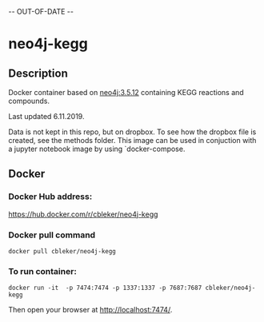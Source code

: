 -- OUT-OF-DATE -- 


# neo4j-kegg

## Description

Docker container based on [neo4j:3.5.12](https://github.com/neo4j/docker-neo4j-publish/tree/master/3.5.12/community) containing KEGG reactions and compounds. 

Last updated 6.11.2019. 


Data is not kept in this repo, but on dropbox. To see how the dropbox file is created, see the methods folder. 
This image can be used in conjuction with a jupyter notebook image by using `docker-compose. 



## Docker

### Docker Hub address: 

https://hub.docker.com/r/cbleker/neo4j-kegg

### Docker pull command 

    docker pull cbleker/neo4j-kegg

### To run container:

    docker run -it  -p 7474:7474 -p 1337:1337 -p 7687:7687 cbleker/neo4j-kegg

Then open your browser at [http://localhost:7474/](http://localhost:7474/). 

